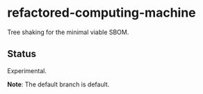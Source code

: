 # refactored-computing-machine
Tree shaking for the minimal viable SBOM.

## Status
Experimental.

**Note**: The default branch is default.
